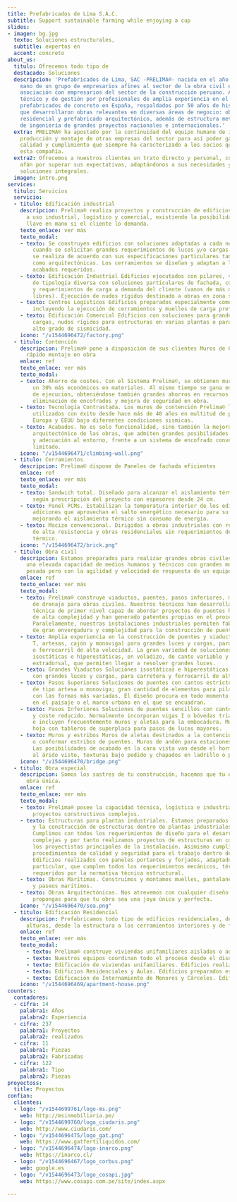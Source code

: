 ```yaml
---
title: Prefabricados de Lima S.A.C.
subtitle: Support sustainable farming while enjoying a cup
slides:
- imagen: bg.jpg
  texto: Soluciones estructurales,
  subtitle: expertos en
  accent: concreto
about_us:
  titulo: Ofrecemos todo tipo de
  destacado: Soluciones
  descripcion: 'Prefabricados de Lima, SAC -PRELIMA®- nacida en el año 2012 de la
    mano de un grupo de empresarios afines al sector de la obra civil en España, en
    asociación con empresarios del sector de la construcción peruano. Apoyados a nivel
    técnico y de gestión por profesionales de amplia experiencia en el sector de los
    prefabricados de concreto en España, respaldados por 50 años de historia en los
    que desarrollaron obras relevantes en diversas áreas de negocio: obra civil, industrial,
    residencial y prefabricado arquitectónico, además de estructura metálica y desarrollo
    de ingeniería de grandes proyectos nacionales e internacionales.'
  extra: PRELIMA® ha apostado por la continuidad del equipo humano de ingeniería,
    producción y montaje de otras empresas del sector para así poder garantizar la
    calidad y cumplimiento que siempre ha caracterizado a los socios que han fundado
    esta compañía.
  extra2: Ofrecemos a nuestros clientes un trato directo y personal, con un constante
    afán por superar sus expectativas, adaptándonos a sus necesidades y aportando
    soluciones integrales.
  imagen: intro.png
services:
  titulo: Servicios
  servicio:
  - titulo: Edificación industrial
    descripcion: Prelima® realiza proyectos y construcción de edificios destinados
      a uso industrial, logístico y comercial, existiendo la posibilidad de ejecución
      llave en mano si el cliente lo demanda.
    texto_enlace: ver más
    texto_modal:
    - texto: Se construyen edificios con soluciones adaptadas a cada necesidad, incluso
        cuando se solicitan grandes requerimientos de luces y/o cargas. Cada proyecto
        se realiza de acuerdo con sus especificaciones particulares tanto técnicas
        como arquitectónicas. Los cerramientos se diseñan y adaptan a las formas y
        acabados requeridos.
    - texto: Edificación Industrial Edificios ejecutados con pilares, vigas y forjados
        de tipología diversa con soluciones particulares de fachada, con grandes luces
        y requerimientos de carga a demanda del cliente (vanos de más de 50 metros
        libres). Ejecución de nudos rígidos destinado a obras en zona sísmica.
    - texto: Centros Logísticos Edificios preparados especialmente como centros logísticos,
        incluyendo la ejecución de cerramientos y muelles de carga prefabricados.
    - texto: Edificación Comercial Edificios con soluciones para grandes luces y/o
        cargas, nudos rígidos para estructuras en varias plantas o para zonas con
        alto grado de sismicidad.
    icono: "/v1544696472/factory.png"
  - titulo: Contención
    descripcion: Prelima® pone a disposición de sus clientes Muros de Contención de
      rápido montaje en obra
    enlace: ref
    texto_enlace: ver más
    texto_modal:
    - texto: Ahorro de costes. Con el Sistema Prelima©, se obtienen muros de contención
        un 30% más económicos en materiales. Al mismo tiempo se gana en velocidad
        de ejecución, obteniéndose también grandes ahorros en recursos de montaje,
        eliminación de encofrados y mejora de seguridad en obra.
    - texto: Tecnología Contrastada. Los muros de contención Prelima© llevan siendo
        utilizados con éxito desde hace más de 40 años en multitud de proyectos en
        Europa y EEUU bajo diferentes condiciones sismicas.
    - texto: Acabados. No es solo funcionalidad, sino también la mejora del acabado
        arquitectónico de las obras, que admiten grandes posibilidades de personalización
        y adecuación al entorno, frente a un sistema de encofrado convencional, muy
        limitado.
    icono: "/v1544696471/climbing-wall.png"
  - titulo: Cerramientos
    descripcion: Prelima© dispone de Paneles de fachada eficientes
    enlace: ref
    texto_enlace: ver más
    texto_modal:
    - texto: Sandwich total. Diseñado para alcanzar el aislamiento térmico y acústico
        según prescripción del proyecto con espesores desde 24 cm.
    - texto: Panel PCMs. Estabilizan la temperatura interior de los edificio, mediante
        adiciones que aprovechan el salto energético necesario para su cambio de fase,
        mejorando el aislamiento térmico sin consumo de energía.
    - texto: Macizo convencional. Dirigidos a obras industriales con requerimientos
        de alta resistencia y obras residenciales sin requerimientos de aislamiento
        térmico.
    icono: "/v1544696472/brick.png"
  - titulo: Obra civil
    descripcion: Estamos preparados para realizar grandes obras civiles que requieren
      una elevada capacidad de medios humanos y técnicos con grandes moldes y maquinaria
      pesada pero con la agilidad y velocidad de respuesta de un equipo ligero.
    enlace: ref
    texto_enlace: ver más
    texto_modal:
    - texto: Prelima® construye viaductos, puentes, pasos inferiores, muros y obras
        de drenaje para obras civiles. Nuestros técnicos han desarrollado una experienca
        técnica de primer nivel capaz de abordar proyectos de puentes hiperestáticos
        de alta complejidad y han generado patentes propias en el proceso de sus proyectos.
        Paralelamente, nuestras instalaciones industriales permiten fabricar piezas
        de gran envergadura y complejidad para la construcción de puentes prefabricados.
    - texto: Amplia experiencia en la construcción de puentes y viaductos (vigas doble
        T, artesas, cajón y monoviga) para grandes luces y cargas, para carretera
        o ferrocarril de alta velocidad. La gran variedad de soluciones abarca disposiciones
        isostáticas e hiperestáticas, en voladizo, de canto variable y con pretensado
        extradorsal, que permiten llegar a resolver grandes luces.
    - texto: Grandes Viaductos Soluciones isostáticas e hiperestáticas para puentes
        con grandes luces y cargas, para carretera y ferrocarril de alta velocidad.
    - texto: Pasos Superiores Soluciones de puentes con cantos estrictos o canto variable,
        de tipo artesa o monoviga; gran cantidad de elementos para pilas y dinteles
        con las formas más variadas. El diseño procura en todo momento la integración
        en el paisaje o el marco urbano en el que se encuadran.
    - texto: Pasos Inferiores Soluciones de puentes sencillos con cantos estrictos
        y coste reducido. Normalmente incorporan vigas I o bóvedas triarticuladas
        e incluyen frecuentemente muros y aletas para la embocadura. Muros de doble
        hoja con tableros de superplaca para pasos de luces mayores.
    - texto: Muros y estribos Muros de aletas destinados a la contención de tierras
        o conformar estribos de puentes. Muros de andén para estaciones de ferrocarril.
        Las posibilidades de acabado en la cara vista van desde el hormigón liso pintado,
        al árido visto, texturas bajo pedido y chapados en ladrillo o piedra natural.
    icono: "/v1544696470/bridge.png"
  - titulo: Obra especial
    descripcion: Somos los sastres de tu construcción, hacemos que tu obra sea una
      obra única.
    enlace: ref
    texto_enlace: ver más
    texto_modal:
    - texto: Prelima® posee la capacidad técnica, logística e industrial para realizar
        proyectos constructivos complejos.
    - texto: Estructuras para plantas industriales. Estamos preparados para el diseño
        y la construcción de estructuras dentro de plantas industriales y refinerías.
        Cumplimos con todos los requerimientos de diseño para el desarrollo de instalaciones
        complejas y por tanto realizamos proyectos de estructuras en combinación con
        los proyectistas principales de la instalación. Asimismo cumplimos con los
        procedimientos de calidad y seguridad para el trabajo dentro de las plantas.
        Edificios realizados con paneles portantes y forjados, adaptados a cada caso
        particular, que cumplen todos los requerimientos mecánicos, térmicos y acústicos
        requeridos por la normativa técnica estructural.
    - texto: Obras Marítimas. Construímos y montamos muelles, pantalanes, rompeolas
        y paseos marítimos.
    - texto: Obras Arquitectónicas. Nos atrevemos con cualquier diseño exclusivo que
        propongas para que tu obra sea una joya única y perfecta.
    icono: "/v1544696470/sea.png"
  - titulo: Edificación Residencial
    descripcion: Prefabricamos todo tipo de edificios residenciales, de una a varias
      alturas, desde la estructura a los cerramientos interiores y de fachada.
    enlace: ref
    texto_enlace: ver más
    texto_modal:
      - texto: Prelima® construye viviendas unifamiliares aisladas o adosadas y edificios en altura. Nuestras soluciones adaptan un alto grado de prefabricación a las necesidades específicas de cada proyecto con gran flexibilidad, respetando también el uso del edificio, el diseño arquitectónico y los acabados prescritos. Las terminaciones de los cerramientos se pueden realizar en liso, árido lavado, ladrillo, piedra vista o texturizado
      - texto: Nuestros equipos coordinan todo el proceso desde el diseño hasta la finalización del montaje de la estructura completa. A petición del cliente, también puede realizar la construcción completa de los edificios incluyendo los acabados finales.
      - texto: Edificación de viviendas unifamiliares. Edificios realizados con paneles portantes y forjados, adaptados a cada caso particular, que cumplen todos los requerimientos mecánicos, térmicos y acústicos requeridos por las normas técnicas de edificación.
      - texto: Edificios Residenciales y Aulas. Edificios preparados especialmente para su uso como centros residenciales de uso público o de enseñanza.
      - texto: Edificación de Internamiento de Menores y Cárceles. Edificios adaptados a los requerimientos de seguridad y de instalaciones especiales para el internamiento de menores y adultos.
    icono: "/v1544696469/apartment-house.png"
counters:
  contadores:
  - cifra: 14
    palabra1: Años
    palabra2: Experiencia
  - cifra: 237
    palabra1: Proyectos
    palabra2: realizados
  - cifra: 11
    palabra1: Piezas
    palabra2: Fabricadas
  - cifra: 122
    palabra1: Tipo
    palabra2: Piezas
proyectoss:
  title: Proyectos
confian:
  clientes:
  - logo: "/v1544699761/logo-ms.png"
    web: http://msinmobiliaria.pe/
  - logo: "/v1544699760/logo_ciudaris.png"
    web: http://www.ciudaris.com/
  - logo: "/v1544696475/logo_gat.png"
    web: https://www.gatfertiliquidos.com/
  - logo: "/v1544696474/logo-inarco.png"
    web: https://inarco.cl/
  - logo: "/v1544696467/logo_corbus.png"
    web: google.es
  - logo: "/v1544696473/logo_cosapi.jpg"
    web: https://www.cosapi.com.pe/site/index.aspx

---
```

